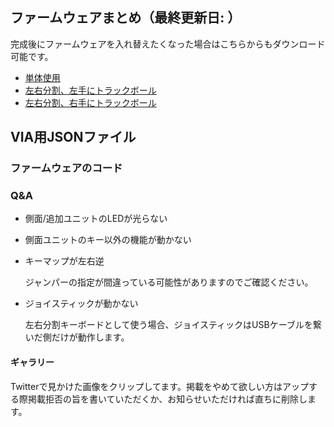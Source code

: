 ## ファームウェアまとめ（最終更新日: ）
完成後にファームウェアを入れ替えたくなった場合はこちらからもダウンロード可能です。
- [単体使用]()
- [左右分割、左手にトラックボール]()
- [左右分割、右手にトラックボール]()

## VIA用JSONファイル

### ファームウェアのコード

### Q&A
- 側面/追加ユニットのLEDが光らない
- 側面ユニットのキー以外の機能が動かない
- キーマップが左右逆
  
    ジャンパーの指定が間違っている可能性がありますのでご確認ください。
  
- ジョイスティックが動かない

    左右分割キーボードとして使う場合、ジョイスティックはUSBケーブルを繋いだ側だけが動作します。


#### ギャラリー
Twitterで見かけた画像をクリップしてます。掲載をやめて欲しい方はアップする際掲載拒否の旨を書いていただくか、お知らせいただければ直ちに削除します。
